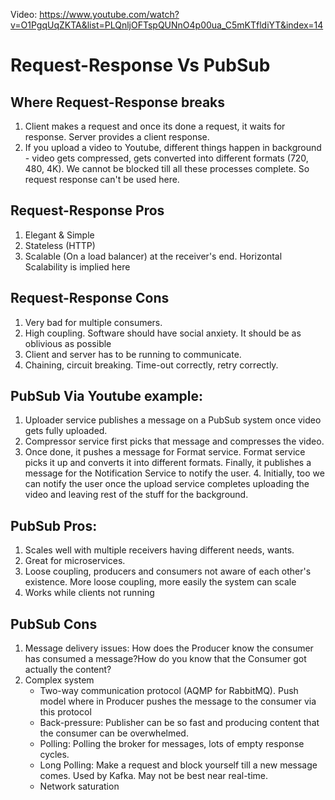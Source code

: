 Video: https://www.youtube.com/watch?v=O1PgqUqZKTA&list=PLQnljOFTspQUNnO4p00ua_C5mKTfldiYT&index=14
# Request-Response Vs PubSub

## Where Request-Response breaks
1. Client makes a request and once its done a request, it waits for response. Server provides a client response.
2. If you upload a video to Youtube, different things happen in background - video gets compressed, gets converted into different formats (720, 480, 4K). We cannot be blocked till all these processes complete. So request response can't be used here. 

## Request-Response Pros
1. Elegant & Simple
2. Stateless (HTTP)
3. Scalable (On a load balancer) at the receiver's end. Horizontal Scalability is implied here

## Request-Response Cons
1. Very bad for multiple consumers.
2. High coupling. Software should have social anxiety. It should be as oblivious as possible 
3. Client and server has to be running to communicate.
4. Chaining, circuit breaking. Time-out correctly, retry correctly.

## PubSub Via Youtube example:
1. Uploader service publishes a message on a PubSub system once video gets fully uploaded. 
2. Compressor service first picks that message and compresses the video. 
3. Once done, it pushes a message for Format service. Format service picks it up and converts it into different formats. Finally, it publishes a message for the Notification Service to notify the user. 4. Initially, too we can notify the user once the upload service completes uploading the video and leaving rest of the stuff for the background.

## PubSub Pros:
1. Scales well with multiple receivers having different needs, wants.
2. Great for microservices.
3. Loose coupling, producers and consumers not aware of each other's existence. More loose coupling, more easily the system can scale
4. Works while clients not running

## PubSub Cons

1. Message delivery issues: How does the Producer know the consumer has consumed a message?How do you know that the Consumer got actually the content?
2. Complex system
    - Two-way communication protocol (AQMP for RabbitMQ). Push model where in Producer pushes the message to the consumer via this protocol
    - Back-pressure: Publisher can be so fast and producing content that the consumer can be overwhelmed.
    - Polling: Polling the broker for messages, lots of empty response cycles. 
    - Long Polling: Make a request and block yourself till a new message comes. Used by Kafka. May not be best near real-time.
    - Network saturation